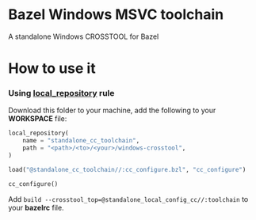 # Bazel Windows MSVC toolchain
A standalone Windows CROSSTOOL for Bazel

# How to use it

### Using [local_repository](https://docs.bazel.build/versions/master/be/workspace.html#local_repository) rule
Download this folder to your machine, add the following to your **WORKSPACE** file:
```python
local_repository(
    name = "standalone_cc_toolchain",
    path = "<path>/<to>/<your>/windows-crosstool",
)

load("@standalone_cc_toolchain//:cc_configure.bzl", "cc_configure")

cc_configure()
```

Add `build --crosstool_top=@standalone_local_config_cc//:toolchain` to your **bazelrc** file.
